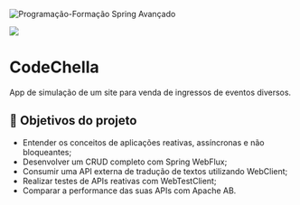 
![Programação-Formação Spring Avançado](https://github.com/user-attachments/assets/0934fbda-4225-427c-8267-127d1df9ae1e)


![](https://img.shields.io/github/license/alura-cursos/android-com-kotlin-personalizando-ui)

# CodeChella

App de simulação de um site para venda de ingressos de eventos diversos.

## 🔨 Objetivos do projeto

- Entender os conceitos de aplicações reativas, assíncronas e não bloqueantes;
- Desenvolver um CRUD completo com Spring WebFlux;
- Consumir uma API externa de tradução de textos utilizando WebClient;
- Realizar testes de APIs reativas com WebTestClient;
- Comparar a performance das suas APIs com Apache AB.
